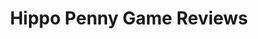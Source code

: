 ---
title: Hippo Penny Game Reviews
layout: scoredetail
permalink: /meta-score/lego-the-hobbit
header:
  teaser: /assets/images/lego-the-hobbit.jpg
  video:
    id: 83OMunaBvqU
    provider: youtube
---